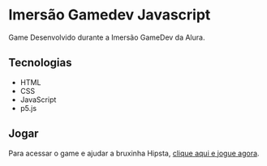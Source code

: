 # Imersão Gamedev Javascript

Game Desenvolvido durante a Imersão GameDev da Alura. 

## Tecnologias

* HTML
* CSS
* JavaScript
* p5.js

## Jogar

Para acessar o game e ajudar a bruxinha Hipsta, [clique aqui e jogue agora](https://editor.p5js.org/felipeganho/full/FJB-x5Dq4).
